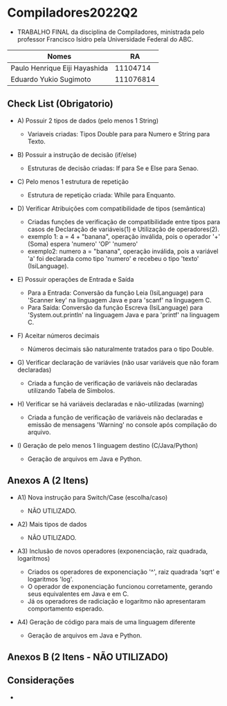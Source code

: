 # Compiladores2022Q2
- TRABALHO FINAL da disciplina de Compiladores, ministrada pelo professor Francisco Isidro pela Universidade Federal do ABC.

| Nomes                         | RA        |
| ------------------------------| ----------|
| Paulo Henrique Eiji Hayashida | 11104714  |
| Eduardo Yukio Sugimoto        | 111076814 |
        
## Check List (Obrigatorio)       
- A) Possuir 2 tipos de dados (pelo menos 1 String)
  - Variaveis criadas: Tipos Double para para Numero e String para Texto.
  
- B) Possuir a instrução de decisão (if/else)
  - Estruturas de decisão criadas: If para Se e Else para Senao.
        
- C) Pelo menos 1 estrutura de repetição 
  - Estrutura de repetição criada: While para Enquanto.
  
- D) Verificar Atribuições com compatibilidade de tipos (semântica)
  -  Criadas funções de verificação de compatibilidade entre tipos para casos de Declaração de variáveis(1) e Utilização de operadores(2).
  -  exemplo 1: a = 4 + "banana", operação inválida, pois o operador '+' (Soma) espera 'numero' 'OP' 'numero'
  -  exemplo2: numero a = "banana", operação inválida, pois a variável 'a' foi declarada como tipo 'numero' e recebeu o tipo 'texto' (IsiLanguage).
  
- E) Possuir operações de Entrada e Saída
  - Para a Entrada: Conversão da função Leia (IsiLanguage) para 'Scanner key' na linguagem Java e para 'scanf' na linguagem C.
  - Para Saída: Conversão da função Escreva (IsiLanguage) para 'System.out.println' na linguagem Java e para 'printf' na linguagem C.
 
- F) Aceitar números decimais
  - Números decimais são naturalmente tratados para o tipo Double.
   
- G) Verificar declaração de variávies (não usar variáveis que não foram declaradas)
  - Criada a função de verificação  de variáveis não declaradas utilizando Tabela de Simbolos.
        
- H) Verificar se há variáveis declaradas e não-utilizadas (warning)
  - Criada a função de verificação de variáveis não declaradas e emissão de mensagens 'Warning' no console após compilação do arquivo.
  
- I) Geração de pelo menos 1 linguagem destino (C/Java/Python)
  - Geração de arquivos em Java e Python.
  
## Anexos A (2 Itens)
- A1) Nova instrução para Switch/Case (escolha/caso)
  - NÃO UTILIZADO. 
  
- A2) Mais tipos de dados
  - NÃO UTILIZADO. 
  
- A3) Inclusão de novos operadores (exponenciação, raiz quadrada, logaritmos)
  - Criados os operadores de exponenciação '^', raiz quadrada 'sqrt'  e logaritmos 'log'.
  - O operador de exponenciação funcionou corretamente, gerando seus equivalentes em Java e em C.
  - Já os operadores de radiciação e logaritmo não apresentaram comportamento esperado.
 
- A4) Geração de código para mais de uma linguagem diferente
  - Geração de arquivos em Java e Python. 

## Anexos B (2 Itens - NÃO UTILIZADO)

## Considerações
-
